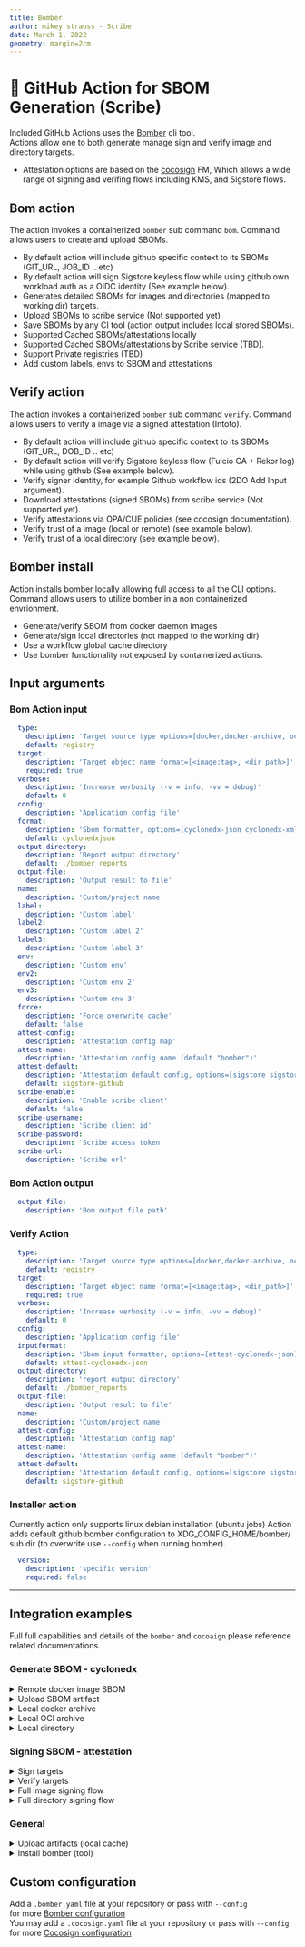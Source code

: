 ```yaml
---
title: Bomber
author: mikey strauss - Scribe
date: March 1, 2022
geometry: margin=2cm
---
```

# 🚀 GitHub Action for SBOM Generation (Scribe)
Included GitHub Actions uses the [Bomber](https://github.com/scribe-security/bomber) cli tool. \
Actions allow one to both generate manage sign and verify image and directory targets.
* Attestation options are based on the [cocosign](https://github.com/scribe-security/cocosign) FM,
Which allows a wide range of signing and verifing flows including KMS, and Sigstore flows.

## Bom action
The action invokes a containerized `bomber` sub command `bom`. 
Command allows users to create and upload SBOMs.
- By default action will include github specific context to its SBOMs (GIT_URL, JOB_ID .. etc)
- By default action will sign Sigstore keyless flow while using github own workload auth as a OIDC identity (See example below).
- Generates detailed SBOMs for images and directories (mapped to working dir) targets. 
- Upload SBOMs to scribe service (Not supported yet)
- Save SBOMs by any CI tool (action output includes local stored SBOMs).
- Supported Cached SBOMs/attestations locally
- Supported Cached SBOMs/attestations by Scribe service (TBD).
- Support Private registries (TBD)
- Add custom labels, envs to SBOM and attestations

## Verify action
The action invokes a containerized `bomber` sub command `verify`.
Command allows users to verify a image via a signed attestation (Intoto).
- By default action will include github specific context to its SBOMs (GIT_URL, DOB_ID .. etc)
- By default action will verify Sigstore keyless flow (Fulcio CA + Rekor log) while using github (See example below).
- Verify signer identity, for example Github workflow ids (2DO Add Input argument).
- Download attestations (signed SBOMs) from scribe service (Not supported yet).
- Verify attestations via OPA/CUE policies (see cocosign documentation).
- Verify trust of a image (local or remote) (see example below).
- Verify trust of a local directory (see example below).

## Bomber install
Action installs bomber locally allowing full access to all the CLI options.
Command allows users to utilize bomber in a non containerized envrionment.
- Generate/verify SBOM from docker daemon images
- Generate/sign local directories (not mapped to the working dir)
- Use a workflow global cache directory
- Use bomber functionality not exposed by containerized actions.

## Input arguments
### Bom Action input
```yaml
  type:
    description: 'Target source type options=[docker,docker-archive, oci-archive, dir, registry]'
    default: registry
  target:
    description: 'Target object name format=[<image:tag>, <dir_path>]'
    required: true
  verbose:
    description: 'Increase verbosity (-v = info, -vv = debug)'
    default: 0
  config:
    description: 'Application config file'
  format:
    description: 'Sbom formatter, options=[cyclonedx-json cyclonedx-xml attest-cyclonedx-json statement-cyclonedx-json]'
    default: cyclonedxjson
  output-directory:
    description: 'Report output directory'
    default: ./bomber_reports
  output-file:
    description: 'Output result to file'
  name:
    description: 'Custom/project name'
  label:
    description: 'Custom label'
  label2:
    description: 'Custom label 2'
  label3:
    description: 'Custom label 3'
  env:
    description: 'Custom env'
  env2:
    description: 'Custom env 2'
  env3:
    description: 'Custom env 3'
  force:
    description: 'Force overwrite cache'
    default: false
  attest-config:
    description: 'Attestation config map'
  attest-name:
    description: 'Attestation config name (default "bomber")'
  attest-default:
    description: 'Attestation default config, options=[sigstore sigstore-github x509]'
    default: sigstore-github
  scribe-enable:
    description: 'Enable scribe client'
    default: false
  scribe-username:
    description: 'Scribe client id' 
  scribe-password:
    description: 'Scribe access token' 
  scribe-url:
    description: 'Scribe url' 
```

### Bom Action output
```yaml
  output-file:
    description: 'Bom output file path'
```


### Verify Action

```yaml
  type:
    description: 'Target source type options=[docker,docker-archive, oci-archive, dir, registry]'
    default: registry
  target:
    description: 'Target object name format=[<image:tag>, <dir_path>]'
    required: true
  verbose:
    description: 'Increase verbosity (-v = info, -vv = debug)'
    default: 0
  config:
    description: 'Application config file'
  inputformat:
    description: 'Sbom input formatter, options=[attest-cyclonedx-json] (default "attest-cyclonedx-json")'
    default: attest-cyclonedx-json
  output-directory:
    description: 'report output directory'
    default: ./bomber_reports
  output-file:
    description: 'Output result to file'
  name:
    description: 'Custom/project name'
  attest-config:
    description: 'Attestation config map'
  attest-name:
    description: 'Attestation config name (default "bomber")'
  attest-default:
    description: 'Attestation default config, options=[sigstore sigstore-github x509]'
    default: sigstore-github
```

### Installer action
Currently action only supports linux debian installation (ubuntu jobs)
Action adds default github bomber configuration to XDG_CONFIG_HOME/bomber/ sub dir (to overwrite use `--config` when running bomber).
```yaml
  version:
    description: 'specific version'
    required: false
```
---

## Integration examples
Full full capabilities and details of the `bomber` and `cocoaign` please reference related documentations.

### Generate SBOM - cyclonedx
<details>
  <summary>  Remote docker image SBOM </summary>

### Generate from remote image
Create SBOM from remote `busybox:latest` image, skip if found by cache.

```YAML
- name: Generate cyclonedx json SBOM
  uses: scribe-security/bomber-action/bom@v23
  with:
    target: 'busybox:latest'
    format: json
``` 
### Generate from remote image in custom registry
Custom public registry, skip cache (using `Force`), output verbose (debug level) log output.
```YAML
- name: Generate cyclonedx json SBOM
  uses: scribe-security/bomber-action/bom@v23
  with:
    target: 'scribesecuriy.jfrog.io/scribe-docker-public-local/stub_remote:latest'
    verbose: 3
    force: true
```

### Custom user metadata
Custom metadata added to sbom
Data will be included in signed payload when output is an attestation.
```YAML
- name: Generate cyclonedx json SBOM - add metadata - labels, envs, name
  id: bomber_labels
  uses: scribe-security/bomber-action/bom@v27
  with:
      target: 'busybox:latest'
      verbose: 3
      format: json
      force: true
      name: name_value
      env: test_env
      label: test_label
  env:
    test_env: test_env_value
```
</details>


<details>
  <summary> Upload SBOM artifact </summary>

Upload sbom as CI artifact

```YAML
- name: Generate cyclonedx json SBOM
  uses: scribe-security/bomber-action/bom@v23
  with:
    target: 'busybox:latest'
    format: json

- uses: actions/upload-artifact@v2
  with:
    name: bomber-busybox-output-test
    path: ${{ steps.bomber_json.outputs.OUTPUT_PATH }}
``` 
</details>

<details>
  <summary> Local docker archive </summary>

Create SBOM from local `docker save ...` output.

```YAML
- name: Build and save local docker archive
  uses: docker/build-push-action@v2
  with:
    context: .
    file: .github/workflows/fixtures/Dockerfile_stub
    tags: scribesecuriy.jfrog.io/scribe-docker-public-local/stub_local:latest
    outputs: type=docker,dest=stub_local.tar

- name: Generate cyclonedx json SBOM
  uses: scribe-security/bomber-action/bom@v23
  with:
    type: docker-archive
    target: '/github/workspace/stub_local.tar'
``` 
</details>

<details>
  <summary> Local OCI archive </summary>

Create SBOM from local oci archive.

```YAML
- name: Build and save local oci archive
  uses: docker/build-push-action@v2
  with:
    context: .
    file: .github/workflows/fixtures/Dockerfile_stub
    tags: scribesecuriy.jfrog.io/scribe-docker-public-local/stub_local:latest
    outputs: type=docker,dest=stub_oci_local.tar

- name: Generate cyclonedx json SBOM
  uses: scribe-security/bomber-action/bom@v23
  with:
    type: oci-archive
    target: '/github/workspace/stub_oci_local.tar'
``` 
</details>

<details>
  <summary> Local directory </summary>

Create SBOM from local directory. \
Note directory must be mapped to working dir for  actions to access (containerized action).
<!-- 2DO support for local tool action examples -->

```YAML
- name: Create dir
  run: |
    mkdir testdir
    echo "test" > testdir/test.txt

- name: Bomber attest dir
  id: bomber_attest_dir
  uses: scribe-security/bomber-action/bom@v23
  with:
    type: dir
    target: '/github/workspace/testdir'
``` 
</details>

### Signing SBOM - attestation
<details>
  <summary> Sign targets </summary>

### Signing targets
Create and sign SBOM targets, skip if found signed SBOM by cache. \
Targets: `registry`, `docker-archive`, `oci-archive`, `dir`.
Note: Default attestation config **Required** `id-token` permission access. \
Note: `docker` in target `type` is not accessible because it requires docker daemon (containerized actions)
Default attestation config: `sigstore-config` - Github workload identity and sigstore (Fulcio, Rekor).

```YAML
job_example:
  runs-on: ubuntu-latest
  permissions:
    id-token: write
  steps:
    - name: Bomber attest
    uses: scribe-security/bomber-action/bom@v23
    with:
        target: 'busybox:latest'
        format: attest
``` 

</details>

<details>
  <summary> Verify targets </summary>

Verify targets against a signed attestation. \
Note: `docker` in target `type` field (is not accessible because it requires docker daemon (containerized actions) \
Default attestation config: `sigstore-config` - sigstore (Fulcio, Rekor).

```YAML
- name: Bomber verify
  uses: scribe-security/bomber-action/verify@v23
  with:
    target: 'busybox:latest'
``` 

</details>

<details>
  <summary> Full image signing flow </summary>

Full job example of a image signing and verifying flow.

```YAML
 bomber-busybox-test:
    runs-on: ubuntu-latest
    permissions:
      contents: read
      packages: write
      id-token: write
    steps:

      - uses: actions/checkout@v2
        with:
          fetch-depth: 0

      - name: Bomber attest
        id: bomber_attest
        uses: scribe-security/bomber-action/bom@v23
        with:
           target: 'busybox:latest'
           verbose: 3
           format: attest
           force: true

      - name: Bomber verify
        id: bomber_verify
        uses: scribe-security/bomber-action/verify@v23
        with:
           target: 'busybox:latest'
           verbose: 3

      - uses: actions/upload-artifact@v2
        with:
          name: bomber-busybox-test
          path: bomber_reports
``` 

</details>

<details>
  <summary> Full directory signing flow </summary>

Full job example of a directory signing and verifying flow.

```YAML
  bomber-dir-test:
    runs-on: ubuntu-latest
    permissions:
      contents: read
      packages: write
      id-token: write
    steps:

      - uses: actions/checkout@v2
        with:
          fetch-depth: 0

      - name: Bomber attest workdir
        id: bomber_attest_dir
        uses: scribe-security/bomber-action/bom@v23
        with:
           type: dir
           target: '/github/workspace/'
           verbose: 3
           format: attest
           force: true

      - name: Bomber verify workdir
        id: bomber_verify_dir
        uses: scribe-security/bomber-action/verify@v23
        with:
           type: dir
           target: '/github/workspace/'
           verbose: 3
      
      - uses: actions/upload-artifact@v2
        with:
          name: bomber-workdir-reports
          path: |
            bomber_reports      
``` 

</details>


### General
<details>
  <summary> Upload artifacts (local cache)</summary>

Input field `output-directory` specifics (default `bomber_reports`) the location of cache output.
You can upload results as workflow artifacts.

```YAML

- uses: actions/upload-artifact@v2
  with:
    name: bomber-busybox-reports
    path: bomber_reports
``` 

</details>

<details>
  <summary> Install bomber (tool) </summary>

Install bomber as a tool
```YAML
- name: install bomber
  uses: scribe-security/bomber-action/installer@master

- name: bomber run
  run: |
    bomber --version
    bomber bom busybox:latest -vv
``` 

</details>

## Custom configuration
Add a `.bomber.yaml` file at your repository or pass with `--config` \
for more [Bomber configuration](https://github.com/scribe-security/bomber) \
You may add a `.cocosign.yaml` file at your repository or pass with `--config` \
for more [Cocosign configuration](https://github.com/scribe-security/cocosign)

